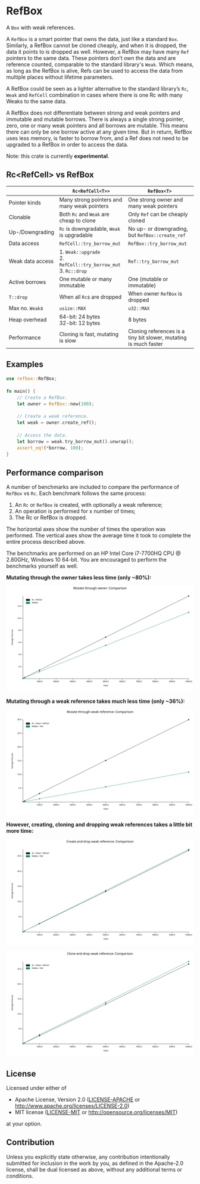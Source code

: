 # RefBox

A `Box` with weak references.

A `RefBox` is a smart pointer that owns the data, just like a standard `Box`. Similarly, a RefBox cannot be cloned cheaply, and when it is dropped, the data it points to is dropped as well. However, a RefBox may have many `Ref` pointers to the same data. These pointers don’t own the data and are reference counted, comparable to the standard library's `Weak`. Which means, as long as the RefBox is alive, Refs can be used to access the data from multiple places without lifetime parameters.

A RefBox could be seen as a lighter alternative to the standard library’s `Rc`, `Weak` and `RefCell` combination in cases where there is one Rc with many Weaks to the same data.

A RefBox does not differentiate between strong and weak pointers and immutable and mutable borrows. There is always a single strong pointer, zero, one or many weak pointers and all borrows are mutable. This means there can only be one borrow active at any given time. But in return, RefBox uses less memory, is faster to borrow from, and a Ref does not need to be upgraded to a RefBox in order to access the data.

Note: this crate is currently **experimental**.

## Rc<RefCell<T>> vs RefBox<T>

|                  | `Rc<RefCell<T>>`                                               | `RefBox<T>`                                     |
|------------------|----------------------------------------------------------------|-------------------------------------------------|
| Pointer kinds    | Many strong pointers and many weak pointers                    | One strong owner and many weak pointers         |
| Clonable         | Both `Rc` and `Weak` are cheap to clone                        | Only `Ref` can be cheaply cloned                |
| Up-/Downgrading  | `Rc` is downgradable, `Weak` is upgradable                     | No up- or downgrading, but `RefBox::create_ref` |
| Data access      | `RefCell::try_borrow_mut`                                      | `RefBox::try_borrow_mut`                        |
| Weak data access | 1. `Weak::upgrade`<br>2. `RefCell::try_borrow_mut`<br>3. `Rc::drop` | `Ref::try_borrow_mut`                      |
| Active borrows   | One mutable or many immutable                                  | One (mutable or immutable)                      |
| `T::drop`        | When all `Rc`s are dropped                                     | When owner `RefBox` is dropped                  |
| Max no. `Weak`s  | `usize::MAX`                                                   | `u32::MAX`                                      |
| Heap overhead    | 64-bit: 24 bytes<br>32-bit: 12 bytes                           | 8 bytes                                         |
| Performance      | Cloning is fast, mutating is slow             | Cloning references is a tiny bit slower, mutating is much faster |

## Examples

```rust
use refbox::RefBox;

fn main() {
    // Create a RefBox.
    let owner = RefBox::new(100);

    // Create a weak reference.
    let weak = owner.create_ref();

    // Access the data.
    let borrow = weak.try_borrow_mut().unwrap();
    assert_eq!(*borrow, 100);
}
```

## Performance comparison

A number of benchmarks are included to compare the performance of `RefBox` vs `Rc`. Each benchmark follows the same process:

1. An `Rc` or `RefBox` is created, with optionally a weak reference;
2. An operation is performed for x number of times;
3. The Rc or RefBox is dropped.

The horizontal axes show the number of times the operation was performed. The vertical axes show the average time it took to complete the entire process described above.

The benchmarks are performed on an HP Intel Core i7-7700HQ CPU @ 2.80GHz, Windows 10 64-bit. You are encouraged to perform the benchmarks yourself as well.

**Mutating through the owner takes less time (only ~80%):**

![Benchmark: mutate through owner, RefBox is faster.](./bench_results/20220406_mutate_through_owner.svg)

**Mutating through a weak reference takes much less time (only ~36%):**

![Benchmark: mutate through weak reference, RefBox is much faster.](./bench_results/20220406_mutate_through_weak_reference.svg)

**However, creating, cloning and dropping weak references takes a little bit more time:**

![Benchmark: create and drop first reference, Rc is slightly faster.](./bench_results/20220406_create_and_drop_weak_reference.svg)

![Benchmark: clone and drop references, Rc is slightly faster.](./bench_results/20220406_clone_and_drop_weak_reference.svg)

## License

Licensed under either of

 * Apache License, Version 2.0
   ([LICENSE-APACHE](LICENSE-APACHE) or http://www.apache.org/licenses/LICENSE-2.0)
 * MIT license
   ([LICENSE-MIT](LICENSE-MIT) or http://opensource.org/licenses/MIT)

at your option.

## Contribution

Unless you explicitly state otherwise, any contribution intentionally submitted
for inclusion in the work by you, as defined in the Apache-2.0 license, shall be
dual licensed as above, without any additional terms or conditions.